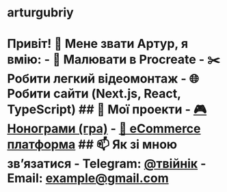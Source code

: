 # arturgubriy
# Привіт! 👋  Мене звати Артур, я вмію: - 🎨 Малювати в Procreate - ✂️ Робити легкий відеомонтаж - 🌐 Робити сайти (Next.js, React, TypeScript)  ## 📌 Мої проекти - [🎮 Нонограми (гра)](посилання) - [🛒 eCommerce платформа](посилання)  ## 📫 Як зі мною зв’язатися - Telegram: [@твійнік](посилання) - Email: example@gmail.com
